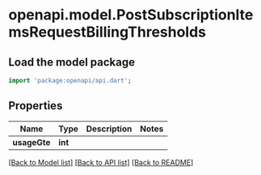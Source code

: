 # openapi.model.PostSubscriptionItemsRequestBillingThresholds

## Load the model package
```dart
import 'package:openapi/api.dart';
```

## Properties
Name | Type | Description | Notes
------------ | ------------- | ------------- | -------------
**usageGte** | **int** |  | 

[[Back to Model list]](../README.md#documentation-for-models) [[Back to API list]](../README.md#documentation-for-api-endpoints) [[Back to README]](../README.md)


